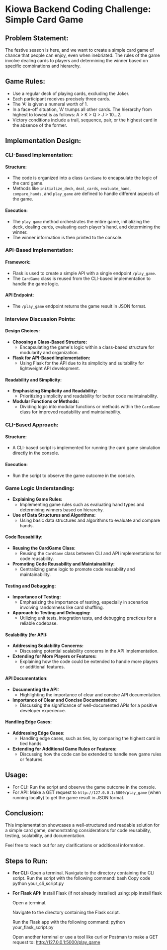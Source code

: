 # Kiowa Backend Coding Challenge: Simple Card Game

## Problem Statement:

The festive season is here, and we want to create a simple card game of chance that people can enjoy, even when inebriated. The rules of the game involve dealing cards to players and determining the winner based on specific combinations and hierarchy.

## Game Rules:

- Use a regular deck of playing cards, excluding the Joker.
- Each participant receives precisely three cards.
- The 'A' is given a numeral worth of 1.
- In a face-off situation, 'A' trumps all other cards. The hierarchy from highest to lowest is as follows: A > K > Q > J > 10...2.
- Victory conditions include a trail, sequence, pair, or the highest card in the absence of the former.

## Implementation Design:

### CLI-Based Implementation:

#### Structure:
- The code is organized into a class `CardGame` to encapsulate the logic of the card game.
- Methods like `initialize_deck`, `deal_cards`, `evaluate_hand`, `compare_hands`, and `play_game` are defined to handle different aspects of the game.

#### Execution:
- The `play_game` method orchestrates the entire game, initializing the deck, dealing cards, evaluating each player's hand, and determining the winner.
- The winner information is then printed to the console.

### API-Based Implementation:

#### Framework:
- Flask is used to create a simple API with a single endpoint `/play_game`.
- The `CardGame` class is reused from the CLI-based implementation to handle the game logic.

#### API Endpoint:
- The `/play_game` endpoint returns the game result in JSON format.

### Interview Discussion Points:

#### Design Choices:

- **Choosing a Class-Based Structure:**
  - Encapsulating the game's logic within a class-based structure for modularity and organization.
- **Flask for API-Based Implementation:**
  - Using Flask for the API due to its simplicity and suitability for lightweight API development.

#### Readability and Simplicity:

- **Emphasizing Simplicity and Readability:**
  - Prioritizing simplicity and readability for better code maintainability.
- **Modular Functions or Methods:**
  - Dividing logic into modular functions or methods within the `CardGame` class for improved readability and maintainability.

### CLI-Based Approach:

#### Structure:
- A CLI-based script is implemented for running the card game simulation directly in the console.

#### Execution:
- Run the script to observe the game outcome in the console.

### Game Logic Understanding:

- **Explaining Game Rules:**
  - Implementing game rules such as evaluating hand types and determining winners based on hierarchy.
- **Use of Data Structures and Algorithms:**
  - Using basic data structures and algorithms to evaluate and compare hands.

#### Code Reusability:

- **Reusing the CardGame Class:**
  - Reusing the `CardGame` class between CLI and API implementations for code reusability.
- **Promoting Code Reusability and Maintainability:**
  - Centralizing game logic to promote code reusability and maintainability.

#### Testing and Debugging:

- **Importance of Testing:**
  - Emphasizing the importance of testing, especially in scenarios involving randomness like card shuffling.
- **Approach to Testing and Debugging:**
  - Utilizing unit tests, integration tests, and debugging practices for a reliable codebase.

#### Scalability (for API):

- **Addressing Scalability Concerns:**
  - Discussing potential scalability concerns in the API implementation.
- **Extending for More Players or Features:**
  - Explaining how the code could be extended to handle more players or additional features.

#### API Documentation:

- **Documenting the API:**
  - Highlighting the importance of clear and concise API documentation.
- **Importance of Clear and Concise Documentation:**
  - Discussing the significance of well-documented APIs for a positive developer experience.

#### Handling Edge Cases:

- **Addressing Edge Cases:**
  - Handling edge cases, such as ties, by comparing the highest card in tied hands.
- **Extending for Additional Game Rules or Features:**
  - Discussing how the code can be extended to handle new game rules or features.

## Usage:

- For CLI: Run the script and observe the game outcome in the console.
- For API: Make a GET request to `http://127.0.0.1:5000/play_game` (when running locally) to get the game result in JSON format.

## Conclusion:

This implementation showcases a well-structured and readable solution for a simple card game, demonstrating considerations for code reusability, testing, scalability, and documentation.

Feel free to reach out for any clarifications or additional information.


## Steps to Run:
- **For CLI:**
    Open a terminal.
    Navigate to the directory containing the CLI script.
    Run the script with the following command:
    bash
    Copy code
    python your_cli_script.py

- **For Flask API:**
    Install Flask (if not already installed) using:
    pip install flask

    Open a terminal.

    Navigate to the directory containing the Flask script.

    Run the Flask app with the following command:
        python your_flask_script.py

    Open another terminal or use a tool like curl or Postman to make a GET request to:
        http://127.0.0.1:5000/play_game
